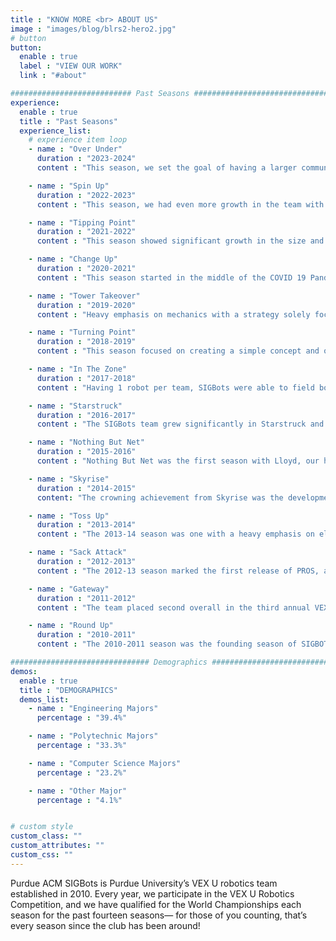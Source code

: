 ```yaml
---
title : "KNOW MORE <br> ABOUT US"
image : "images/blog/blrs2-hero2.jpg"
# button
button:
  enable : true
  label : "VIEW OUR WORK"
  link : "#about"

########################### Past Seasons ##############################
experience:
  enable : true
  title : "Past Seasons"
  experience_list:
    # experience item loop
    - name : "Over Under"
      duration : "2023-2024"
      content : "This season, we set the goal of having a larger community impact. We started by expanding our service with the TechPoint Foundation For Youth and their coding help hotline for k-12 students. We also hosted 2 VRC competitions bringing a combined 900 students onto Purdue’s campus as well as our VexU competition being again the world’s largest with 30 teams from across North America. On the competition side, we moved back to 2 teams due to funding limitations but each team was stronger than in years past. We focused on uniform design elements & processes across the two teams as well as on our engineering design process. This culminated in our attendance at the World Championship where BLRS2 took home the Design Award, 10th in skills, and became the WORLD CHAMPIONS."

    - name : "Spin Up"
      duration : "2022-2023"
      content : "This season, we had even more growth in the team with the ability to field our third team BLRS3 for the first time ever. After the recovery from the pandemic, SIGBots focused on growing stronger with several early season competitions, a focus on custom fabrication and more advanced techniques. The club also took steps towards advanced software projects including aiming systems using Oak1 cameras. This was also the first season that the club hosted a VRC competition with lots of investment towards club longevity. After the support of a grant from NHRL, SIGBots went on to send all 3 teams to worlds, with BLRS being division finalists, BLRS2 taking home the Think award, and all 3 teams being ranked in the top 10 of skills challenge entries and top 10 in their division rankings."

    - name : "Tipping Point"
      duration : "2021-2022"
      content : "This season showed significant growth in the size and capabilities of the Purdue ACM SIGBots.  As a result of our largest recruit class to date, Purdue SIGBots expanded to two competition teams, BLRS and BLRS2. With the winding down of the COVID-19 pandemic, Purdue University eased its restrictions on the number of individuals in lab spaces and masking. Subteam meetings returned to being in-person for the first time since 2020, giving new and existing team members alike the chance to meet and work in person. With new opportunities came new challenges, as funding became more difficult with the return to campus. However, SIGBots obtained a generous grant from Purdue University to attend the 2022 VEX U World Championship in Dallas, Texas, where BLRS placed second overall, and BLRS2 brought home the World Skills Champion trophy with a high score of 699 points."

    - name : "Change Up"
      duration : "2020-2021"
      content : "This season started in the middle of the COVID 19 Pandemic and placed many restrictions on our ability to work on robots. Luckily, we were able to remain on campus but with a 5 person limit to the lab and no funding from the computer science department. Among other challenges, we have had to move our workflow to be almost entirely online but nonetheless we're continuing to grow our program by increasing the scale of our robots with advanced programming techniques like odometry and advanced manufacturing techniques like machining metal."

    - name : "Tower Takeover"
      duration : "2019-2020"
      content : "Heavy emphasis on mechanics with a strategy solely focused on having the game won by the end of the autonomous period. We won every qualifier we went to and qualified 10 times for the World Championships. Due to the outbreak of COVID 19, a virutal worlds was held where we were named the 2020 Virtual Worlds Champions."

    - name : "Turning Point"
      duration : "2018-2019"
      content : "This season focused on creating a simple concept and optimizing it to its full potential. Our team took a non-meta approach to the season leaving the bulk of our scoring ability in one of our robots. This paid off as we won every qualifier we attended, qualifying for the World Championships 8 times. At the World Championships BLRS worked its way up to being the undefeated 1 seed in the Design division, later to be knocked out in the quarterfinals."

    - name : "In The Zone"
      duration : "2017-2018"
      content : "Having 1 robot per team, SIGBots were able to field both BLRS and BLRS1 this season. The approach of having a veteran team and a new member team did not prove to be beneficial to BLRS1. Using a subpar, off-meta design BLRS was able to qualify for worlds and ended up externally stacking their way to the #13 seed at worlds. This marked the first time BLRS has made eliminations at the World Championship"

    - name : "Starstruck"
      duration : "2016-2017"
      content : "The SIGBots team grew significantly in Starstruck and a second team, BLRZ, was created. The highlight of the season was the BLRS vs. BLRZ finals match at the Purdue Qualifier. BLRZ qualified to worlds after winning the tournament but unfortunately BLRS was 6th in global skills, the highest rank to not get a worlds invite."

    - name : "Nothing But Net"
      duration : "2015-2016"
      content : "Nothing But Net was the first season with Lloyd, our hardworking 3D printer. This opened up a new set of possibilities for mechanical designs and made the custom gearboxes and flywheels on the robots possible."

    - name : "Skyrise"
      duration : "2014-2015"
      content: "The crowning achievement from Skyrise was the development of Four Is, a custom sensor designed to communicate between the two robots through infrared light. Four Is allowed the two robots to talk and coordinate during the autonomous period."

    - name : "Toss Up"
      duration : "2013-2014"
      content : "The 2013-14 season was one with a heavy emphasis on electronics and software development. The Watchdog Sensor received a form factor upgrade and the R.A.D.I.U.S. Array was created. These developments earned the team another Innovate Award at the VEX U World Championships."

    - name : "Sack Attack"
      duration : "2012-2013"
      content : "The 2012-13 season marked the first release of PROS, along with a “hunting” algorithm and visualization tool for autonomous programming. These innovations earned the team the prestigious Innovation Award and a second place finish in the programming skills section of the VEX College Challenge World Championships."

    - name : "Gateway"
      duration : "2011-2012"
      content : "The team placed second overall in the third annual VEX Robotics All-Star Challenge, earning the Tournament Finalist and Judges’ Award trophies."

    - name : "Round Up"
      duration : "2010-2011"
      content : "The 2010-2011 season was the founding season of SIGBOTS and first time Purdue competed at the World Championships. This season was a large learning experience for the entire team adjusting to the college rules and fielding two robots. In the classic move all new teams make, a decision was made to rebuild a robot before the World Championship.  This resulted in its autonomous code being developed and tested in the van on the drive from Purdue to the ESPN Wide World of Sports Complex for the 2011 World Championships."

############################### Demographics #################################
demos:
  enable : true
  title : "DEMOGRAPHICS"
  demos_list:
    - name : "Engineering Majors"
      percentage : "39.4%"

    - name : "Polytechnic Majors"
      percentage : "33.3%"

    - name : "Computer Science Majors"
      percentage : "23.2%"

    - name : "Other Major"
      percentage : "4.1%"


# custom style
custom_class: ""
custom_attributes: ""
custom_css: ""
---
```


Purdue ACM SIGBots is Purdue University’s VEX U robotics team established in 2010. Every year, we participate in the VEX U Robotics Competition, and we have qualified for the World Championships each season for the past fourteen seasons— for those of you counting, that’s every season since the club has been around!
